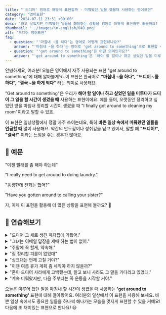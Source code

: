 ```yaml
---
title: "'드디어' 영어로 어떻게 표현할까 - 미뤄왔던 일을 했을때 사용하는 영어표현"
category: "영어표현"
date: "2024-07-11 23:51 +09:00"
desc: "하고 싶었지만 미뤄왔던 일들을 해야하는 상황을 영어로 어떻게 표현하면 좋을까요? '빨래를 좀 해야하는데', '동생한테 전화는 했어?' 등을 영어로 표현하는 법을 배워봅시다. 다양한 예문을 통해서 연습하고 본인의 표현으로 만들어 보세요."
thumbnail: "../images/in-english/049.png"
alt: "드디어 영어표현"
faq:
  - question: "'마침내 ~을 하다'는 영어로 어떻게 표현하나요?"
    answer: "'마침내 ~을 하다'는 영어로 'get around to something'으로 표현할 수 있습니다. 예를 들어, 'I finally got around to cleaning my room'은 '마침내 방을 청소하게 되었어'라는 의미입니다."
  - question: "'get around to something'은 어떤 의미인가요?"
    answer: "'get around to something'은 '해야 할 일이나 하고 싶었던 일을 미루다가 드디어 그 일을 하게 되다'라는 의미입니다. 예를 들어, 'I finally got around to reading that book'은 '드디어 그 책을 읽게 되었어'라는 뜻입니다."
---
```


안녕하세요, 여러분! 오늘은 영어에서 자주 사용되는 표현 "get around to something"에 대해 알아볼게요. 이 표현은 한국어로 **"마침내 ~을 하다", "드디어 ~를 하다", "결국 ~을 하게 되다"** 라는 의미로 사용돼요.

"Get around to something"은 우리가 **해야 할 일이나 하고 싶었던 일을 미루다가 드디어 그 일을 할 시간이 생겼을 때** 사용하는 표현이에요. 예를 들어, 오랫동안 정리하고 싶었던 방을 마침내 정리할 시간이 생겼을 때 "I finally got around to cleaning my room"이라고 말할 수 있죠.

이 표현은 일상생활에서 정말 자주 쓰이는데요, 특히 **바쁜 일상 속에서 미뤄왔던 일들을 언급할 때** 많이 사용해요. 약간의 안도감이나 성취감을 담고 있어서, 말할 때 **"드디어!", "결국!"** 이라는 느낌을 주는 경우가 많아요.

## 📖 예문

"이젠 빨래를 좀 해야 하는데"

"I really need to get around to doing laundry."

"동생한테 전화는 했어?"

"Have you gotten around to calling your sister?"

자, 이제 이 표현을 활용해 더 많은 상황을 표현해 볼까요? 🚀

## 💬 연습해보기

<details>
<summary>"드디어 그 새로 생긴 피자집에 가봤어."</summary>
<span>"We finally got around to trying that new pizza place."</span>
</details>

<details>
<summary>"그녀는 이메일 답장을 제때 하는 법이 없어."</summary>
<span>"She never gets around to answering her emails promptly."</span>
</details>

<details>
<summary>"주말에 꼭 할게, 약속해."</summary>
<span>"I'll get around to it this weekend, I promise."</span>
</details>

<details>
<summary>"짐 정리할 겨를이 없었대"</summary>
<span>"They haven't gotten around to unpacking yet."</span>
</details>

<details>
<summary>"싱크대는 언제 고칠 거야?"</summary>
<span>"When will you get around to fixing the sink?"</span>
</details>

<details>
<summary>"이젠 여름 휴가 계획 좀 세워야 하지 않을까?"</summary>
<span>"We should really get around to planning our summer vacation soon, don't you think?"</span>
</details>

<details>
<summary>"존이 드디어 사라에게 고백했는데, 알고 보니 사라도 그 말을 기다리고 있었대."</summary>
<span>"When John finally got around to asking Sarah out, he was surprised to learn she'd been waiting for him to do so."</span>
</details>

<details>
<summary>"계속 미뤄왔지만, 다음 주부터는 꼭 운동을 시작할 거야."</summary>
<span>"I know I've been putting it off, but I'm determined to get around to starting to exercise next week."</span>
</details>

오늘은 미루어 왔던 일을 마침내 할 시간이 생겼을 때 사용하는 **'get around to something'** 표현에 대해 알아봤어요. 여러분의 일상에서 이 표현을 사용해 보세요. 바쁜 일상 속에서도 중요한 일들을 하나씩 해나가는 모습을 멋지게 표현할 수 있을 거예요! 다음에 또 재미있는 표현으로 만나요! 😃
